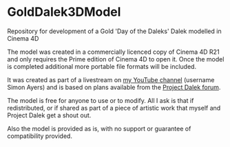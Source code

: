 # GoldDalek3DModel
Repository for development of a Gold 'Day of the Daleks' Dalek modelled in Cinema 4D

The model was created in a commercially licenced copy of Cinema 4D R21 and only requires the Prime edition of Cinema 4D to open it.
Once the model is completed additional more portable file formats will be included.

It was created as part of a livestream on [my YouTube channel](https://www.youtube.com/channel/UCTl9KbXktb6-qOB7mcN9F1g) (username Simon Ayers) and is based on plans available from the [Project Dalek forum](http://www.projectdalek.com).

The model is free for anyone to use or to modify.  All I ask is that if redistributed, or if shared as part of a piece of artistic work that myself and Project Dalek get a shout out.

Also the model is provided as is, with no support or guarantee of compatibility provided.

